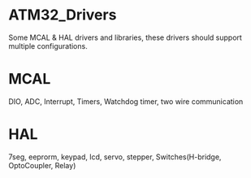 # ATM32_Drivers
Some MCAL &amp; HAL drivers and libraries, these drivers should support multiple configurations. 

# MCAL

DIO, ADC, Interrupt, Timers, Watchdog timer, two wire communication

# HAL

7seg, eeprorm, keypad, lcd, servo, stepper, Switches(H-bridge, OptoCoupler, Relay)
